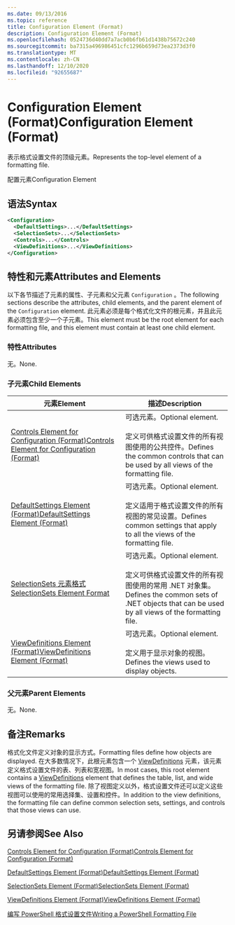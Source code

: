 ```yaml
---
ms.date: 09/13/2016
ms.topic: reference
title: Configuration Element (Format)
description: Configuration Element (Format)
ms.openlocfilehash: 0524736d40dd7a7acb0b6fb61d1438b75672c240
ms.sourcegitcommit: ba7315a496986451cfc1296b659d73ea2373d3f0
ms.translationtype: MT
ms.contentlocale: zh-CN
ms.lasthandoff: 12/10/2020
ms.locfileid: "92655687"
---
```

# <a name="configuration-element-format"></a><span data-ttu-id="76e2b-103">Configuration Element (Format)</span><span class="sxs-lookup"><span data-stu-id="76e2b-103">Configuration Element (Format)</span></span>

<span data-ttu-id="76e2b-104">表示格式设置文件的顶级元素。</span><span class="sxs-lookup"><span data-stu-id="76e2b-104">Represents the top-level element of a formatting file.</span></span>

<span data-ttu-id="76e2b-105">配置元素</span><span class="sxs-lookup"><span data-stu-id="76e2b-105">Configuration Element</span></span>

## <a name="syntax"></a><span data-ttu-id="76e2b-106">语法</span><span class="sxs-lookup"><span data-stu-id="76e2b-106">Syntax</span></span>

```xml
<Configuration>
  <DefaultSettings>...</DefaultSettings>
  <SelectionSets>...</SelectionSets>
  <Controls>...</Controls>
  <ViewDefinitions>...</ViewDefinitions>
</Configuration>

```

## <a name="attributes-and-elements"></a><span data-ttu-id="76e2b-107">特性和元素</span><span class="sxs-lookup"><span data-stu-id="76e2b-107">Attributes and Elements</span></span>

<span data-ttu-id="76e2b-108">以下各节描述了元素的属性、子元素和父元素 `Configuration` 。</span><span class="sxs-lookup"><span data-stu-id="76e2b-108">The following sections describe the attributes, child elements, and the parent element of the `Configuration` element.</span></span> <span data-ttu-id="76e2b-109">此元素必须是每个格式化文件的根元素，并且此元素必须包含至少一个子元素。</span><span class="sxs-lookup"><span data-stu-id="76e2b-109">This element must be the root element for each formatting file, and this element must contain at least one child element.</span></span>

### <a name="attributes"></a><span data-ttu-id="76e2b-110">特性</span><span class="sxs-lookup"><span data-stu-id="76e2b-110">Attributes</span></span>

<span data-ttu-id="76e2b-111">无。</span><span class="sxs-lookup"><span data-stu-id="76e2b-111">None.</span></span>

### <a name="child-elements"></a><span data-ttu-id="76e2b-112">子元素</span><span class="sxs-lookup"><span data-stu-id="76e2b-112">Child Elements</span></span>

|<span data-ttu-id="76e2b-113">元素</span><span class="sxs-lookup"><span data-stu-id="76e2b-113">Element</span></span>|<span data-ttu-id="76e2b-114">描述</span><span class="sxs-lookup"><span data-stu-id="76e2b-114">Description</span></span>|
|-------------|-----------------|
|[<span data-ttu-id="76e2b-115">Controls Element for Configuration (Format)</span><span class="sxs-lookup"><span data-stu-id="76e2b-115">Controls Element for Configuration (Format)</span></span>](./controls-element-for-configuration-format.md)|<span data-ttu-id="76e2b-116">可选元素。</span><span class="sxs-lookup"><span data-stu-id="76e2b-116">Optional element.</span></span><br /><br /> <span data-ttu-id="76e2b-117">定义可供格式设置文件的所有视图使用的公共控件。</span><span class="sxs-lookup"><span data-stu-id="76e2b-117">Defines the common controls that can be used by all views of the formatting file.</span></span>|
|[<span data-ttu-id="76e2b-118">DefaultSettings Element (Format)</span><span class="sxs-lookup"><span data-stu-id="76e2b-118">DefaultSettings Element (Format)</span></span>](./defaultsettings-element-format.md)|<span data-ttu-id="76e2b-119">可选元素。</span><span class="sxs-lookup"><span data-stu-id="76e2b-119">Optional element.</span></span><br /><br /> <span data-ttu-id="76e2b-120">定义适用于格式设置文件的所有视图的常见设置。</span><span class="sxs-lookup"><span data-stu-id="76e2b-120">Defines common settings that apply to all the views of the formatting file.</span></span>|
|[<span data-ttu-id="76e2b-121">SelectionSets 元素格式</span><span class="sxs-lookup"><span data-stu-id="76e2b-121">SelectionSets Element Format</span></span>](./selectionsets-element-format.md)|<span data-ttu-id="76e2b-122">可选元素。</span><span class="sxs-lookup"><span data-stu-id="76e2b-122">Optional element.</span></span><br /><br /> <span data-ttu-id="76e2b-123">定义可供格式设置文件的所有视图使用的常用 .NET 对象集。</span><span class="sxs-lookup"><span data-stu-id="76e2b-123">Defines the common sets of .NET objects that can be used by all views of the formatting file.</span></span>|
|[<span data-ttu-id="76e2b-124">ViewDefinitions Element (Format)</span><span class="sxs-lookup"><span data-stu-id="76e2b-124">ViewDefinitions Element (Format)</span></span>](./viewdefinitions-element-format.md)|<span data-ttu-id="76e2b-125">可选元素。</span><span class="sxs-lookup"><span data-stu-id="76e2b-125">Optional element.</span></span><br /><br /> <span data-ttu-id="76e2b-126">定义用于显示对象的视图。</span><span class="sxs-lookup"><span data-stu-id="76e2b-126">Defines the views used to display objects.</span></span>|

### <a name="parent-elements"></a><span data-ttu-id="76e2b-127">父元素</span><span class="sxs-lookup"><span data-stu-id="76e2b-127">Parent Elements</span></span>

<span data-ttu-id="76e2b-128">无。</span><span class="sxs-lookup"><span data-stu-id="76e2b-128">None.</span></span>

## <a name="remarks"></a><span data-ttu-id="76e2b-129">备注</span><span class="sxs-lookup"><span data-stu-id="76e2b-129">Remarks</span></span>

<span data-ttu-id="76e2b-130">格式化文件定义对象的显示方式。</span><span class="sxs-lookup"><span data-stu-id="76e2b-130">Formatting files define how objects are displayed.</span></span> <span data-ttu-id="76e2b-131">在大多数情况下，此根元素包含一个 [ViewDefinitions](./viewdefinitions-element-format.md) 元素，该元素定义格式设置文件的表、列表和宽视图。</span><span class="sxs-lookup"><span data-stu-id="76e2b-131">In most cases, this root element contains a [ViewDefinitions](./viewdefinitions-element-format.md) element that defines the table, list, and wide views of the formatting file.</span></span> <span data-ttu-id="76e2b-132">除了视图定义以外，格式设置文件还可以定义这些视图可以使用的常用选择集、设置和控件。</span><span class="sxs-lookup"><span data-stu-id="76e2b-132">In addition to the view definitions, the formatting file can define common selection sets, settings, and controls that those views can use.</span></span>

## <a name="see-also"></a><span data-ttu-id="76e2b-133">另请参阅</span><span class="sxs-lookup"><span data-stu-id="76e2b-133">See Also</span></span>

[<span data-ttu-id="76e2b-134">Controls Element for Configuration (Format)</span><span class="sxs-lookup"><span data-stu-id="76e2b-134">Controls Element for Configuration (Format)</span></span>](./controls-element-for-configuration-format.md)

[<span data-ttu-id="76e2b-135">DefaultSettings Element (Format)</span><span class="sxs-lookup"><span data-stu-id="76e2b-135">DefaultSettings Element (Format)</span></span>](./defaultsettings-element-format.md)

[<span data-ttu-id="76e2b-136">SelectionSets Element (Format)</span><span class="sxs-lookup"><span data-stu-id="76e2b-136">SelectionSets Element (Format)</span></span>](./selectionsets-element-format.md)

[<span data-ttu-id="76e2b-137">ViewDefinitions Element (Format)</span><span class="sxs-lookup"><span data-stu-id="76e2b-137">ViewDefinitions Element (Format)</span></span>](./viewdefinitions-element-format.md)

[<span data-ttu-id="76e2b-138">编写 PowerShell 格式设置文件</span><span class="sxs-lookup"><span data-stu-id="76e2b-138">Writing a PowerShell Formatting File</span></span>](./writing-a-powershell-formatting-file.md)
